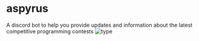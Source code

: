 # aspyrus
A discord bot to help you provide updates and information about the latest competitive programming contests
![type](https://img.shields.io/badge/TypeScript-007ACC?style=for-the-badge&logo=typescript&logoColor=white)
